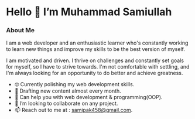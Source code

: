  #                                                     Hello 👋 I’m Muhammad Samiullah
 
### About Me

I am a web developer and an enthusiastic learner who's constantly working to learn new things and improve my skills to be the best version of myself.

I am motivated and driven. I thrive on challenges and constantly set goals for myself, so I have to strive towards. I'm not comfortable with settling, and I'm always looking for an opportunity to do better and achieve greatness.

- :nerd_face: Currently polishing my web development skills.
- 🌱 Drafting new content almost every month.
- :speech_balloon: Can help you with web development & programming(OOP).
- 💞️ I’m looking to collaborate on any project.
- 📫 Reach out to me at : samipak458@gmail.com.

<!---
samipak458/samipak458 is a ✨ special ✨ repository because its `README.md` (this file) appears on your GitHub profile.
You can click the Preview link to take a look at your changes.
--->
